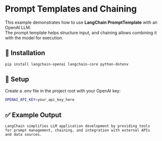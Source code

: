 # Prompt Templates and Chaining

This example demonstrates how to use **LangChain PromptTemplate** with an OpenAI LLM.  
The prompt template helps structure input, and chaining allows combining it with the model for execution.

## 🚀 Installation

```bash
pip install langchain-openai langchain-core python-dotenv
```

## 🔑 Setup

Create a .env file in the project root with your OpenAI key:
```bash
OPENAI_API_KEY=your_api_key_here
```

## ✅ Example Output

```LangChain simplifies LLM application development by providing tools for prompt management, chaining, and integration with external APIs and data sources.```
